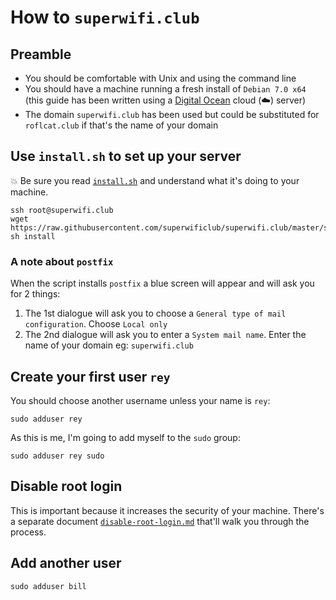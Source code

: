 # How to `superwifi.club`

## Preamble

* You should be comfortable with Unix and using the command line
* You should have a machine running a fresh install of `Debian 7.0 x64` (this guide has been written using a [Digital Ocean](https://digitalocean.com) cloud (:cloud:) server)
* The domain `superwifi.club` has been used but could be substituted for `roflcat.club` if that's the name of your domain

## Use `install.sh` to set up your server

:boom: Be sure you read [`install.sh`](scripts/install.sh) and understand what it's doing to your machine.

    ssh root@superwifi.club
    wget https://raw.githubusercontent.com/superwificlub/superwifi.club/master/scripts/install.sh
    sh install

### A note about `postfix`

When the script installs `postfix` a blue screen will appear and will ask you for 2 things:

1. The 1st dialogue will ask you to choose a `General type of mail configuration`. Choose `Local only`
2. The 2nd dialogue will ask you to enter a `System mail name`. Enter the name of your domain eg: `superwifi.club`

## Create your first user `rey`

You should choose another username unless your name is `rey`:

    sudo adduser rey

As this is me, I'm going to add myself to the `sudo` group:

    sudo adduser rey sudo

## Disable root login

This is important because it increases the security of your machine. There's a separate document [`disable-root-login.md`](/docs/disable-root-login.md) that'll walk you through the process.

## Add another user

    sudo adduser bill

